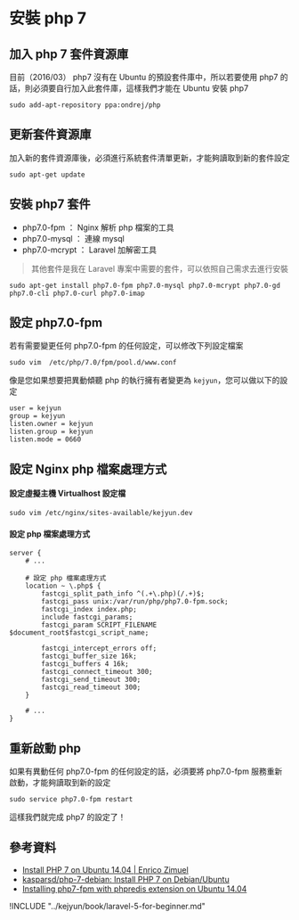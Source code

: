 # 安裝 php 7

## 加入 php 7 套件資源庫

目前（2016/03） php7 沒有在 Ubuntu 的預設套件庫中，所以若要使用 php7 的話，則必須要自行加入此套件庫，這樣我們才能在 Ubuntu 安裝 php7

```shell
sudo add-apt-repository ppa:ondrej/php
```

## 更新套件資源庫

加入新的套件資源庫後，必須進行系統套件清單更新，才能夠讀取到新的套件設定

```shell
sudo apt-get update
```

## 安裝 php7 套件

* php7.0-fpm ： Nginx 解析 php 檔案的工具
* php7.0-mysql ： 連線 mysql
* php7.0-mcrypt ： Laravel 加解密工具

> 其他套件是我在 Laravel 專案中需要的套件，可以依照自己需求去進行安裝

```shell
sudo apt-get install php7.0-fpm php7.0-mysql php7.0-mcrypt php7.0-gd php7.0-cli php7.0-curl php7.0-imap
```

## 設定 php7.0-fpm

若有需要變更任何 php7.0-fpm 的任何設定，可以修改下列設定檔案

```
sudo vim  /etc/php/7.0/fpm/pool.d/www.conf
```

像是您如果想要把異動傾聽 php 的執行擁有者變更為 `kejyun`，您可以做以下的設定

```
user = kejyun
group = kejyun
listen.owner = kejyun
listen.group = kejyun
listen.mode = 0660
```


## 設定 Nginx php 檔案處理方式

#### 設定虛擬主機 Virtualhost 設定檔

```shell
sudo vim /etc/nginx/sites-available/kejyun.dev
```

#### 設定 php 檔案處理方式

```shell
server {
    # ...

    # 設定 php 檔案處理方式
    location ~ \.php$ {
        fastcgi_split_path_info ^(.+\.php)(/.+)$;
        fastcgi_pass unix:/var/run/php/php7.0-fpm.sock;
        fastcgi_index index.php;
        include fastcgi_params;
        fastcgi_param SCRIPT_FILENAME $document_root$fastcgi_script_name;

        fastcgi_intercept_errors off;
        fastcgi_buffer_size 16k;
        fastcgi_buffers 4 16k;
        fastcgi_connect_timeout 300;
        fastcgi_send_timeout 300;
        fastcgi_read_timeout 300;
    }

    # ...
}
```

## 重新啟動 php

如果有異動任何 php7.0-fpm 的任何設定的話，必須要將 php7.0-fpm 服務重新啟動，才能夠讀取到新的設定

```
sudo service php7.0-fpm restart
```

這樣我們就完成 php7 的設定了！


## 參考資料
* [Install PHP 7 on Ubuntu 14.04 | Enrico Zimuel](http://www.zimuel.it/install-php-7/)
* [kasparsd/php-7-debian: Install PHP 7 on Debian/Ubuntu](https://github.com/kasparsd/php-7-debian)
* [Installing php7-fpm with phpredis extension on Ubuntu 14.04](https://gist.github.com/hollodotme/418e9b7c6ebc358e7fda)



!INCLUDE "../kejyun/book/laravel-5-for-beginner.md"
